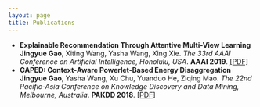 ```yaml
---
layout: page
title: Publications
---
```


- **Explainable Recommendation Through Attentive Multi-View Learning**  
  **Jingyue Gao**, Xiting Wang, Yasha Wang, Xing Xie. *The 33rd AAAI Conference on Artificial Intelligence, Honolulu, USA*. **AAAI 2019**. [[PDF]](https://www.microsoft.com/en-us/research/uploads/prod/2018/10/exrec-aaai-camera-ready.pdf)
- **CAPED: Context-Aware Powerlet-Based Energy Disaggregation**  
  **Jingyue Gao**, Yasha Wang, Xu Chu, Yuanduo He, Ziqing Mao. *The 22nd Pacific-Asia Conference on Knowledge Discovery and Data Mining, Melbourne, Australia*. **PAKDD 2018**. [[PDF]](https://link.springer.com/chapter/10.1007/978-3-319-93034-3_19)
